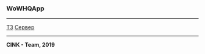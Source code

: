 ### WoWHQApp
------
[ТЗ](https://github.com/CINK-Team/AndroidProject/blob/master/Техническое%20задание%20к%20семестровому%20проекту.pdf)
[Сервер](http://3.121.42.184)
___
**CINK - Team, 2019**
